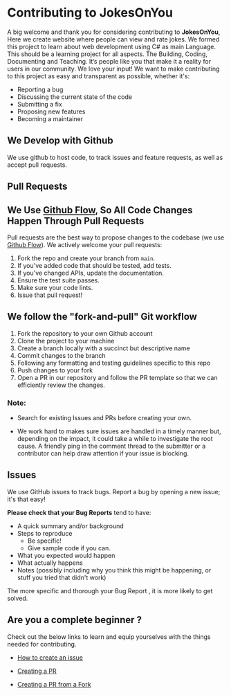 # Contributing to JokesOnYou
A big welcome and thank you for considering contributing to **JokesOnYou**, Here we create website where people can view and rate jokes.
We formed this project to learn about web development using C# as main Language.
This should be a learning project for all aspects. The Building, Coding, Documenting and Teaching.
It’s people like you that make it a reality for users in our community.
We love your input! We want to make contributing to this project as easy and transparent as possible, whether it's:

- Reporting a bug
- Discussing the current state of the code
- Submitting a fix
- Proposing new features
- Becoming a maintainer

## We Develop with Github
We use github to host code, to track issues and feature requests, as well as accept pull requests.

## Pull Requests
## We Use [Github Flow](https://guides.github.com/introduction/flow/index.html), So All Code Changes Happen Through Pull Requests
Pull requests are the best way to propose changes to the codebase (we use [Github Flow](https://guides.github.com/introduction/flow/index.html)). We actively welcome your pull requests:

1. Fork the repo and create your branch from `main`.
2. If you've added code that should be tested, add tests.
3. If you've changed APIs, update the documentation.
4. Ensure the test suite passes.
5. Make sure your code lints.
6. Issue that pull request!

## We follow the "fork-and-pull" Git workflow

1. Fork the repository to your own Github account
2. Clone the project to your machine
3. Create a branch locally with a succinct but descriptive name
4. Commit changes to the branch
5. Following any formatting and testing guidelines specific to this repo
6. Push changes to your fork
7. Open a PR in our repository and follow the PR template so that we can efficiently review the changes.
### Note:
 + Search for existing Issues and PRs before creating your own.

 + We work hard to makes sure issues are handled in a timely manner but, depending on the impact, it could take a while to investigate the root cause. A friendly ping in the comment thread to the submitter or a contributor can help draw attention if your issue is blocking.

## Issues
We use GitHub issues to track bugs. Report a bug by opening a new issue; it's that easy!

**Please check that your Bug Reports** tend to have:

- A quick summary and/or background
- Steps to reproduce
  - Be specific!
  - Give sample code if you can.
- What you expected would happen
- What actually happens
- Notes (possibly including why you think this might be happening, or stuff you tried that didn't work)

The more specific and thorough your Bug Report , it is more likely to get solved.

## Are you a complete beginner ?

Check out the below links to learn and equip yourselves with the things needed for contributing.

+ [How to create an issue](https://docs.github.com/en/github/managing-your-work-on-github/creating-an-issue)

+ [Creating a PR](https://docs.github.com/en/github/collaborating-with-issues-and-pull-requests/creating-a-pull-request)

+ [Creating a PR from a Fork](https://docs.github.com/en/github/collaborating-with-issues-and-pull-requests/creating-a-pull-request-from-a-fork)
